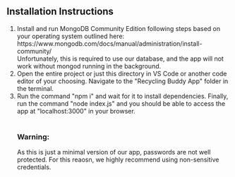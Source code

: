 <h2>Installation Instructions</h2>
<ol>
<li>
Install and run MongoDB Community Edition following steps based on your operating system outlined here: https://www.mongodb.com/docs/manual/administration/install-community/
 <br/>
Unfortunately, this is required to use our database, and the app will not work without mongod running in the background. 
</li>
<li>
Open the entire project or just this directory in VS Code or another code editor of your choosing. Navigate to the "Recycling Buddy App" folder in the terminal.
</li>
<li>
Run the command "npm i" and wait for it to install dependencies. Finally, run the command "node index.js" and you should be able to access the app at "localhost:3000" in your browser. 
</li>
 <br/>
<h3>Warning:</h3>
As this is just a minimal version of our app, passwords are not well protected. For this reaosn, we highly recommend using non-sensitive credentials.
</ol>
